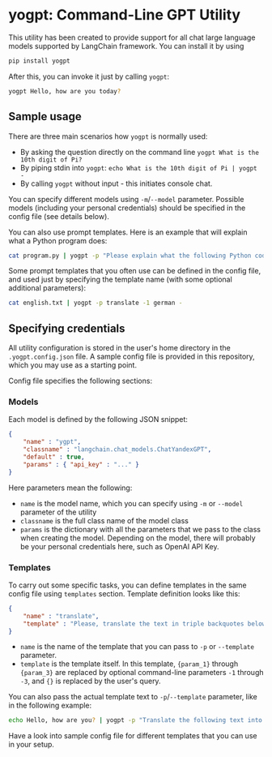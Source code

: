# yogpt: Command-Line GPT Utility

This utility has been created to provide support for all chat large language models supported by LangChain framework. You can install it by using

```bash
pip install yogpt
```

After this, you can invoke it just by calling `yogpt`:

```bash
yogpt Hello, how are you today?
```

## Sample usage

There are three main scenarios how `yogpt` is normally used:

* By asking the question directly on the command line `yogpt What is the 10th digit of Pi?`
* By piping stdin into `yogpt`: `echo What is the 10th digit of Pi | yogpt -`
* By calling `yogpt` without input - this initiates console chat.

You can specify different models using `-m`/`--model` parameter. Possible models (including your personal credentials) should be specified in the config file (see details below).

You can also use prompt templates. Here is an example that will explain what a Python program does:

```bash
cat program.py | yogpt -p "Please explain what the following Python code does:{}" -
```

Some prompt templates that you often use can be defined in the config file, and used just by specifying the template name (with some optional additional parameters):

```bash
cat english.txt | yogpt -p translate -1 german -
```

## Specifying credentials

All utility configuration is stored in the user's home directory in the `.yogpt.config.json` file. A sample config file is provided in this repository, which you may use as a starting point.

Config file specifies the following sections:

### Models

Each model is defined by the following JSON snippet:

```json
{
    "name" : "ygpt",
    "classname" : "langchain.chat_models.ChatYandexGPT",
    "default" : true,
    "params" : { "api_key" : "..." }
}
```
Here parameters mean the following:
* `name` is the model name, which you can specify using `-m` or `--model` parameter of the utility
* `classname` is the full class name of the model class
* `params` is the dictionary with all the parameters that we pass to the class when creating the model. Depending on the model, there will probably be your personal credentials here, such as OpenAI API Key.

### Templates

To carry out some specific tasks, you can define templates in the same config file using `templates` section. Template definition looks like this:

```json
{
    "name" : "translate",
    "template" : "Please, translate the text in triple backquotes below into the following language: {param_1}. Here is the text:\n```{}```"
}
```
* `name` is the name of the template that you can pass to `-p` or `--template` parameter.
* `template` is the template itself. In this template, `{param_1}` through `{param_3}` are replaced by optional command-line parameters `-1` through `-3`, and `{}` is replaced by the user's query.

You can also pass the actual template text to `-p`/`--template` parameter, like in the following example:

```bash
echo Hello, how are you? | yogpt -p "Translate the following text into Chinese: {}" -
```

Have a look into sample config file for different templates that you can use in your setup.
